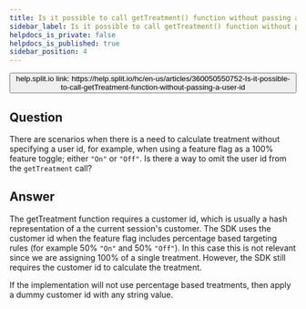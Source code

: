 ```yaml
---
title: Is it possible to call getTreatment() function without passing a user id?
sidebar_label: Is it possible to call getTreatment() function without passing a user id?
helpdocs_is_private: false
helpdocs_is_published: true
sidebar_position: 4
---
```


<p>
  <button style={{borderRadius:'8px', border:'1px', fontFamily:'Courier New', fontWeight:'800', textAlign:'left'}}> help.split.io link: https://help.split.io/hc/en-us/articles/360050550752-Is-it-possible-to-call-getTreatment-function-without-passing-a-user-id </button>
</p>

## Question

There are scenarios when there is a need to calculate treatment without specifying a user id, for example, when using a feature flag as a 100% feature toggle; either `"On"` or `"Off"`. Is there a way to omit the user id from the `getTreatment` call?

## Answer

The getTreatment function requires a customer id, which is usually a hash representation of a the current session's customer. The SDK uses the customer id when the feature flag includes percentage based targeting rules (for example 50% `"On"` and 50% `"Off"`).
In this case this is not relevant since we are assigning 100% of a single treatment. However, the SDK still requires the customer id to calculate the treatment.

If the implementation will not use percentage based treatments, then apply a dummy customer id with any string value.